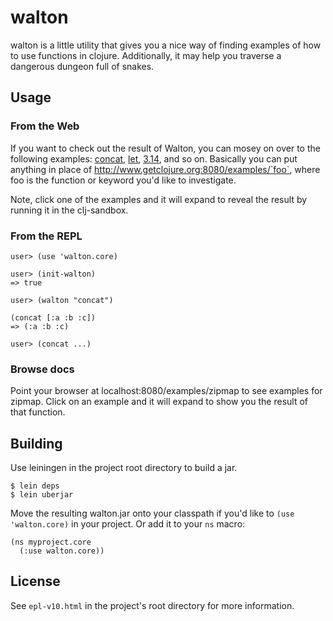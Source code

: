 # walton

walton is a little utility that gives you a nice way of finding
examples of how to use functions in clojure.  Additionally, it may
help you traverse a dangerous dungeon full of snakes.

## Usage

### From the Web

If you want to check out the result of Walton, you can mosey on over to the following examples:  [concat](http://getclojure.org:8080/examples/concat "concat"), [let](http://getclojure.org:8080/examples/let "let"), [3.14](http://getclojure.org:8080/examples/3.14 "3.14"), and so on.  Basically you can put anything in place of http://www.getclojure.org:8080/examples/`foo`, where foo is the function or keyword you'd like to investigate.

Note, click one of the examples and it will expand to reveal the result by running it in the clj-sandbox.

### From the REPL

    user> (use 'walton.core)
 
    user> (init-walton)
    => true

    user> (walton "concat")
    
    (concat [:a :b :c])
    => (:a :b :c)
    
    user> (concat ...)

### Browse docs

Point your browser at localhost:8080/examples/zipmap to see examples
for zipmap.  Click on an example and it will expand to show you the
result of that function.

## Building

Use leiningen in the project root directory to build a jar.

    $ lein deps
    $ lein uberjar

Move the resulting walton.jar onto your classpath if you'd like to `(use 'walton.core)` in your project.  Or add it to your `ns` macro: 

    (ns myproject.core
      (:use walton.core))

## License

See `epl-v10.html` in the project's root directory for more information.
